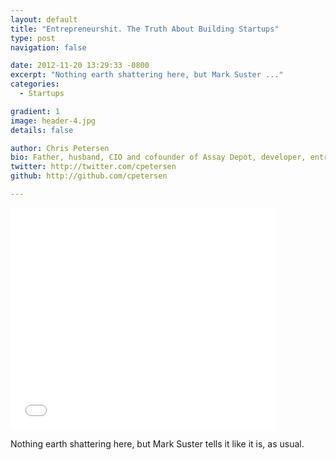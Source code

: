```yaml
---
layout: default
title: "Entrepreneurshit. The Truth About Building Startups"
type: post
navigation: false

date: 2012-11-20 13:29:33 -0800
excerpt: "Nothing earth shattering here, but Mark Suster ..."
categories:
  - Startups

gradient: 1
image: header-4.jpg
details: false

author: Chris Petersen
bio: Father, husband, CIO and cofounder of Assay Depot, developer, entrepreneur and technologist.
twitter: http://twitter.com/cpetersen
github: http://github.com/cpetersen

---
```


<iframe class="embedly-embed" src="//cdn.embedly.com/widgets/media.html?src=https%3A%2F%2Fwww.slideshare.net%2Fslideshow%2Fembed_code%2Fkey%2F3c5YdTS4QBZspz&url=http%3A%2F%2Fwww.slideshare.net%2Fmsuster%2Fentrepreneurshit-the-truth-about-building-starutps&image=http%3A%2F%2Fcdn.slidesharecdn.com%2Fss_thumbnails%2Funiversityofchicagoseedconnov12-121115234115-phpapp01-thumbnail-4.jpg%3Fcb%3D1353066484&key=d815972c91e546edb5d2d02e509f8b1c&type=text%2Fhtml&schema=slideshare" width="425" height="355" scrolling="no" frameborder="0" allowfullscreen></iframe>

Nothing earth shattering here, but Mark Suster tells it like it is, as usual.
